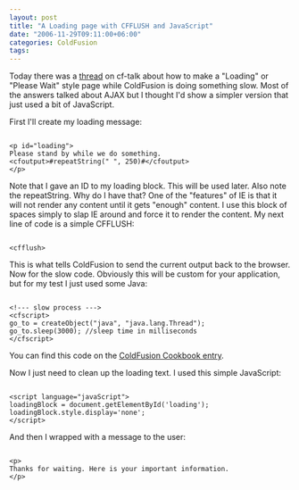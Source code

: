 ```yaml
---
layout: post
title: "A Loading page with CFFLUSH and JavaScript"
date: "2006-11-29T09:11:00+06:00"
categories: ColdFusion 
tags: 
---
```


Today there was a <a href="http://www.houseoffusion.com/groups/CF-Talk/message.cfm/messageid:261819">thread</a> on cf-talk about how to make a "Loading" or "Please Wait" style page while ColdFusion is doing something slow. Most of the answers talked about AJAX but I thought I'd show a simpler version that just used a bit of JavaScript.

First I'll create my loading message:

<code>
&lt;p id="loading"&gt;
Please stand by while we do something.
&lt;cfoutput&gt;#repeatString(" ", 250)#&lt;/cfoutput&gt;
&lt;/p&gt;
</code>

Note that I gave an ID to my loading block. This will be used later. Also note the repeatString. Why do I have that? One of the "features" of IE is that it will not render any content until it gets "enough" content. I use this block of spaces simply to slap IE around and force it to render the content. My next line of code is a simple CFFLUSH:

<code>
&lt;cfflush&gt;
</code>

This is what tells ColdFusion to send the current output back to the browser. Now for the slow code. Obviously this will be custom for your application, but for my test I just used some Java:

<code>
&lt;!--- slow process ---&gt;
&lt;cfscript&gt;
go_to = createObject("java", "java.lang.Thread");
go_to.sleep(3000); //sleep time in milliseconds
&lt;/cfscript&gt;
</code>

You can find this code on the <a href="http://www.coldfusioncookbook.com/entry/61/How-do-I-make-a-template-pause(sleep)?">ColdFusion Cookbook entry</a>. 

Now I just need to clean up the loading text. I used this simple JavaScript:

<code>
&lt;script language="javaScript"&gt;
loadingBlock = document.getElementById('loading');
loadingBlock.style.display='none';
&lt;/script&gt;
</code>

And then I wrapped with a message to the user:

<code>
&lt;p&gt;
Thanks for waiting. Here is your important information.
&lt;/p&gt;
</code>
